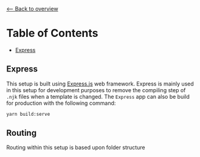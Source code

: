 [⟵ Back to overview](../README.md)

# Table of Contents
- [Express](#express)

## Express ##
This setup is built using [Express.js](https://expressjs.com/) web framework. Express is mainly used in this setup for development purposes to remove the compiling step of `.njk` files when a template is changed. The `Express` app can also be build for production with the following command:

```bash
yarn build:serve
```

## Routing ##
Routing within this setup is based upon folder structure